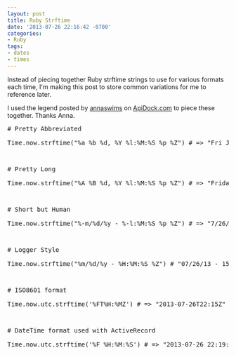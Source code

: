 ```yaml
---
layout: post
title: Ruby Strftime
date: '2013-07-26 22:16:42 -0700'
categories:
- Ruby
tags:
- dates
- times
---
```

<p>Instead of piecing together Ruby strftime strings to use for various formats each time, I'm making this post to store common variations for me to reference later.</p>
<p>I used the legend posted by <a href="http://apidock.com/users/annaswims" target="_blank">annaswims</a> on <a href="http://apidock.com/rails/ActiveSupport/TimeWithZone/strftime" target="_blank">ApiDock.com</a> to piece these together. Thanks Anna.</p>
<pre class="brush:ruby"># Pretty Abbreviated<br />
Time.now.strftime("%a %b %d, %Y %l:%M:%S %p %Z") # => "Fri Jul 26, 2013  3:06:04 PM PDT"</p>
<p># Pretty Long<br />
Time.now.strftime("%A %B %d, %Y %l:%M:%S %p %Z") # => "Friday July 26, 2013  3:06:53 PM PDT"</p>
<p># Short but Human<br />
Time.now.strftime("%-m/%d/%y - %-l:%M:%S %p %Z") # => "7/26/13 - 3:10:15 PM PDT"</p>
<p># Logger Style<br />
Time.now.strftime("%m/%d/%y - %H:%M:%S %Z") # "07/26/13 - 15:13:53 PDT"</p>
<p># ISO8601 format<br />
Time.now.utc.strftime('%FT%H:%MZ') # => "2013-07-26T22:15Z"</p>
<p># DateTime format used with ActiveRecord<br />
Time.now.utc.strftime('%F %H:%M:%S') # => "2013-07-26 22:19:09"</p>
<p></pre><br />
 </p>
